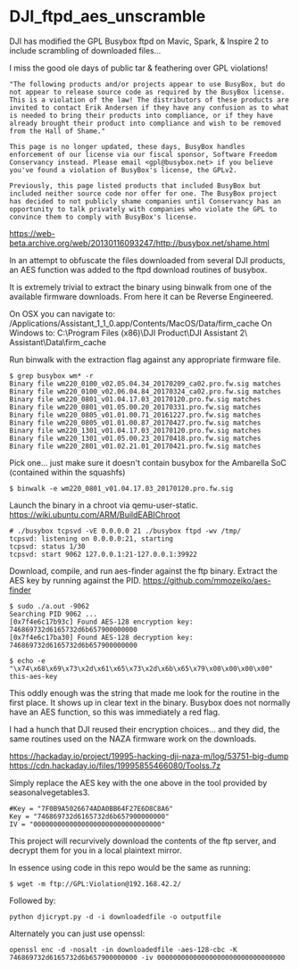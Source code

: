# DJI_ftpd_aes_unscramble
DJI has modified the GPL Busybox ftpd on Mavic, Spark, &amp; Inspire 2 to include scrambling of downloaded files... 

I miss the good ole days of public tar & feathering over GPL violations!

```
"The following products and/or projects appear to use BusyBox, but do not appear to release source code as required by the BusyBox license. This is a violation of the law! The distributors of these products are invited to contact Erik Andersen if they have any confusion as to what is needed to bring their products into compliance, or if they have already brought their product into compliance and wish to be removed from the Hall of Shame."
```

```
This page is no longer updated, these days, BusyBox handles enforcement of our license via our fiscal sponsor, Software Freedom Conservancy instead. Please email <gpl@busybox.net> if you believe you've found a violation of BusyBox's license, the GPLv2.

Previously, this page listed products that included BusyBox but included neither source code nor offer for one. The BusyBox project has decided to not publicly shame companies until Conservancy has an opportunity to talk privately with companies who violate the GPL to convince them to comply with BusyBox's license.
```

https://web-beta.archive.org/web/20130116093247/http://busybox.net/shame.html

In an attempt to obfuscate the files downloaded from several DJI products, an AES function was added to the ftpd download routines of busybox. 

It is extremely trivial to extract the binary using binwalk from one of the available firmware downloads. From here it can be Reverse Engineered.


On OSX you can navigate to: /Applications/Assistant_1_1_0.app/Contents/MacOS/Data/firm_cache 
On Windows to: C:\Program Files (x86)\DJI Product\DJI Assistant 2\ Assistant\Data\firm_cache

Run binwalk with the extraction flag against any appropriate firmware file. 
```
$ grep busybox wm* -r
Binary file wm220_0100_v02.05.04.34_20170209_ca02.pro.fw.sig matches
Binary file wm220_0100_v02.06.04.84_20170324_ca02.pro.fw.sig matches
Binary file wm220_0801_v01.04.17.03_20170120.pro.fw.sig matches
Binary file wm220_0801_v01.05.00.20_20170331.pro.fw.sig matches
Binary file wm220_0805_v01.01.00.71_20161227.pro.fw.sig matches
Binary file wm220_0805_v01.01.00.87_20170427.pro.fw.sig matches
Binary file wm220_1301_v01.04.17.03_20170120.pro.fw.sig matches
Binary file wm220_1301_v01.05.00.23_20170418.pro.fw.sig matches
Binary file wm220_2801_v01.02.21.01_20170421.pro.fw.sig matches
```

Pick one... just make sure it doesn't contain busybox for the Ambarella SoC (contained within the squashfs)
```
$ binwalk -e wm220_0801_v01.04.17.03_20170120.pro.fw.sig
```
Launch the binary in a chroot via qemu-user-static. 
https://wiki.ubuntu.com/ARM/BuildEABIChroot

```
# ./busybox tcpsvd -vE 0.0.0.0 21 ./busybox ftpd -wv /tmp/
tcpsvd: listening on 0.0.0.0:21, starting
tcpsvd: status 1/30
tcpsvd: start 9062 127.0.0.1:21-127.0.0.1:39922
```

Download, compile, and run aes-finder against the ftp binary. Extract the AES key by running against the PID. 
https://github.com/mmozeiko/aes-finder

```
$ sudo ./a.out -9062
Searching PID 9062 ...
[0x7f4e6c17b93c] Found AES-128 encryption key: 746869732d6165732d6b657900000000
[0x7f4e6c17ba30] Found AES-128 decryption key: 746869732d6165732d6b657900000000

$ echo -e "\x74\x68\x69\x73\x2d\x61\x65\x73\x2d\x6b\x65\x79\x00\x00\x00\x00"
this-aes-key
```

This oddly enough was the string that made me look for the routine in the first place. It shows up in clear text in the binary. 
Busybox does not normally have an AES function, so this was immediately a red flag. 

I had a hunch that DJI reused their encryption choices... and they did, the same routines used on the NAZA firmware work on the downloads. 

https://hackaday.io/project/19995-hacking-dji-naza-m/log/53751-big-dump
https://cdn.hackaday.io/files/19995855466080/Toolss.7z

Simply replace the AES key with the one above in the tool provided by seasonalvegetables3. 

```
#Key = "7F0B9A5026674ADA0BB64F27E6D8C8A6"
Key = "746869732d6165732d6b657900000000"
IV = "00000000000000000000000000000000"
```

This project will recurvively download the contents of the ftp server, and decrypt them for you in a local plaintext mirror. 

In essence using code in this repo would be the same as running: 
```
$ wget -m ftp://GPL:Violation@192.168.42.2/
```

Followed by:
```
python djicrypt.py -d -i downloadedfile -o outputfile
```

Alternately you can just use openssl:
```
openssl enc -d -nosalt -in downloadedfile -aes-128-cbc -K 746869732d6165732d6b657900000000 -iv 00000000000000000000000000000000
```

